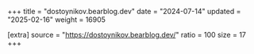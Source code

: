 +++
title = "dostoynikov.bearblog.dev"
date = "2024-07-14"
updated = "2025-02-16"
weight = 16905

[extra]
source = "https://dostoynikov.bearblog.dev/"
ratio = 100
size = 17
+++
